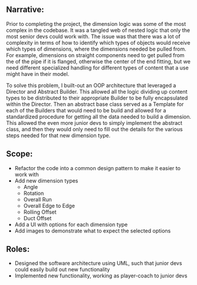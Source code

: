 ## Narrative:
Prior to completing the project, the dimension logic was some of the most complex in the codebase. It was a tangled web of nested logic that only the most senior devs could work with. The issue was that there was a lot of complexity in terms of how to identify which types of objects would receive which types of dimensions, where the dimensions needed be pulled from. For example, dimensions on straight components need to get pulled from the of the pipe if it is flanged, otherwise the center of the end fitting, but we need different specialized handling for different types of content that a use might have in their model.

To solve this problem, I built-out an OOP architecture that leveraged a Director and Abstract Builder. This allowed all the logic dividing up content types to be distributed to their appropriate Builder to be fully encapsulated within the Director. Then an abstract base class served as a Template for each of the Builders that would need to be build and allowed for a standardized procedure for getting all the data needed to build a dimension. This allowed the even more junior devs to simply implement the abstract class, and then they would only need to fill out the details for the various steps needed for that new dimension type.

## Scope:
- Refactor the code into a common design pattern to make it easier to work with
- Add new dimension types
   - Angle
   - Rotation
   - Overall Run
   - Overall Edge to Edge
   - Rolling Offset
   - Duct Offset
- Add a UI with options for each dimension type
- Add images to demonstrate what to expect the selected options

## Roles:
- Designed the software architecture using UML, such that junior devs could easily build out new functionality
- Implemented new functionality, working as player-coach to junior devs

